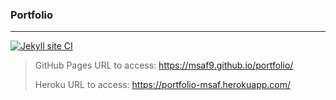 ### Portfolio 
---
[![Jekyll site CI](https://github.com/msaf9/portfolio/actions/workflows/jekyll.yml/badge.svg?branch=master)](https://github.com/msaf9/portfolio/actions/workflows/jekyll.yml)


> GitHub Pages URL to access: https://msaf9.github.io/portfolio/
> 
> Heroku URL to access: https://portfolio-msaf.herokuapp.com/ 